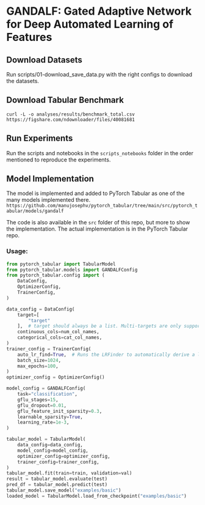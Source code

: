 # GANDALF: Gated Adaptive Network for Deep Automated Learning of Features

## Download Datasets

Run scripts/01-download_save_data.py with the right configs to download the datasets.

## Download Tabular Benchmark
```curl -L -o analyses/results/benchmark_total.csv https://figshare.com/ndownloader/files/40081681```

## Run Experiments

Run the scripts and notebooks in the `scripts_notebooks` folder in the order mentioned to reproduce the experiments.

## Model Implementation

The model is implemented and added to PyTorch Tabular as one of the many models implemented there.
`https://github.com/manujosephv/pytorch_tabular/tree/main/src/pytorch_tabular/models/gandalf`

The code is also available in the `src` folder of this repo, but more to show the implementation. The actual implementation is in the PyTorch Tabular repo.

### Usage:

```python
from pytorch_tabular import TabularModel
from pytorch_tabular.models import GANDALFConfig
from pytorch_tabular.config import (
    DataConfig,
    OptimizerConfig,
    TrainerConfig,
)

data_config = DataConfig(
    target=[
        "target"
    ],  # target should always be a list. Multi-targets are only supported for regression. Multi-Task Classification is not implemented
    continuous_cols=num_col_names,
    categorical_cols=cat_col_names,
)
trainer_config = TrainerConfig(
    auto_lr_find=True,  # Runs the LRFinder to automatically derive a learning rate
    batch_size=1024,
    max_epochs=100,
)
optimizer_config = OptimizerConfig()

model_config = GANDALFConfig(
    task="classification",
    gflu_stages=15,
    gflu_dropout=0.01,
    gflu_feature_init_sparsity=0.3,
    learnable_sparsity=True,
    learning_rate=1e-3,
)

tabular_model = TabularModel(
    data_config=data_config,
    model_config=model_config,
    optimizer_config=optimizer_config,
    trainer_config=trainer_config,
)
tabular_model.fit(train=train, validation=val)
result = tabular_model.evaluate(test)
pred_df = tabular_model.predict(test)
tabular_model.save_model("examples/basic")
loaded_model = TabularModel.load_from_checkpoint("examples/basic")
```
